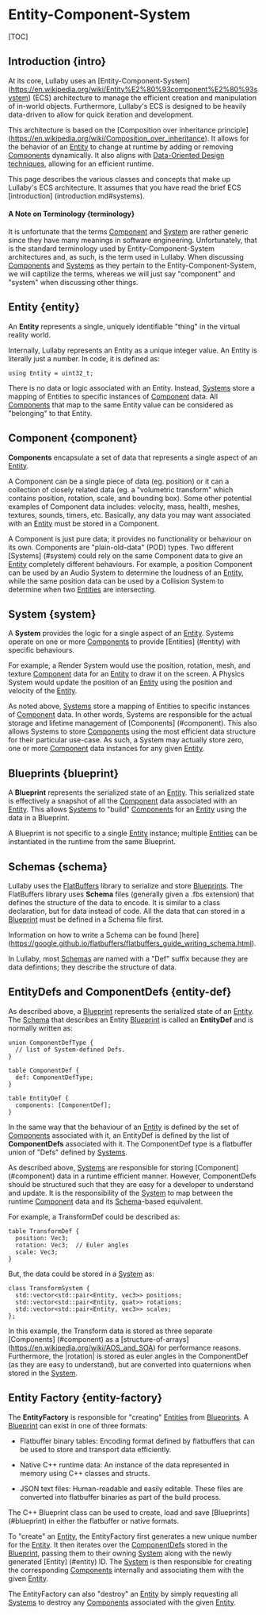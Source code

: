 # Entity-Component-System

[TOC]

## Introduction {intro}

At its core, Lullaby uses an [Entity-Component-System]
(https://en.wikipedia.org/wiki/Entity%E2%80%93component%E2%80%93system) (ECS)
architecture to manage the efficient creation and manipulation of in-world
objects. Furthermore, Lullaby's ECS is designed to be heavily data-driven to
allow for quick iteration and development.

This architecture is based on the [Composition over inheritance principle]
(https://en.wikipedia.org/wiki/Composition_over_inheritance). It allows for the
behavior of an [Entity](#entity) to change at runtime by adding or removing
[Components](#component) dynamically. It also aligns with [Data-Oriented
Design techniques](https://en.wikipedia.org/wiki/Data-oriented_design), allowing
for an efficient runtime.

This page describes the various classes and concepts that make up Lullaby's
ECS architecture. It assumes that you have read the brief ECS [introduction]
(introduction.md#systems).


#### A Note on Terminology {terminology}

It is unfortunate that the terms [Component](#component) and [System](#system)
are rather generic since they have many meanings in software engineering.
Unfortunately, that is the standard terminology used by Entity-Component-System
architectures and, as such, is the term used in Lullaby. When discussing
[Components](#component) and [Systems](#system) as they pertain to the
Entity-Component-System, we will captilize the terms, whereas we will just say
"component" and "system" when discussing other things.


## Entity {entity}

An **Entity** represents a single, uniquely identifiable "thing" in the virtual
reality world.

Internally, Lullaby represents an Entity as a unique integer value. An Entity
is literally just a number.  In code, it is defined as:

```
using Entity = uint32_t;
```

There is no data or logic associated with an Entity. Instead, [Systems](#system)
store a mapping of Entities to specific instances of [Component](#component)
data. All [Components](#component) that map to the same Entity value can be
considered as "belonging" to that Entity.


## Component {component}

**Components** encapsulate a set of data that represents a single aspect of an
[Entity](#entity).

A Component can be a single piece of data (eg. position) or it can a collection
of closely related data (eg. a "volumetric transform" which contains position,
rotation, scale, and bounding box). Some other potential examples of Component
data includes: velocity, mass, health, meshes, textures, sounds, timers, etc.
Basically, any data you may want associated with an [Entity](#entity) must be
stored in a Component.

A Component is just pure data; it provides no functionality or behaviour on its
own. Components are "plain-old-data" (POD) types. Two different [Systems]
(#system) could rely on the same Component data to give an [Entity](#entity)
completely different behaviours. For example, a position Component can be
used by an Audio System to determine the loudness of an [Entity](#entity), while
the same position data can be used by a Collision System to determine when two
[Entities](#entity) are intersecting.


## System {system}

A **System** provides the logic for a single aspect of an [Entity](#entity).
Systems operate on one or more [Components](#component) to provide [Entities]
(#entity) with specific behaviours.

For example, a Render System would use the position, rotation, mesh, and texture
[Component](#component) data for an [Entity](#entity) to draw it on the screen.
A Physics System would update the position of an [Entity](#entity) using the
position and velocity of the [Entity](#entity).

As noted above, [Systems](#system) store a mapping of Entities to specific
instances of [Component](#component) data. In other words, Systems are
responsible for the actual storage and lifetime management of [Components]
(#component). This also allows Systems to store [Components](#component) using
the most efficient data structure for their particular use-case. As such, a
System may actually store zero, one or more [Component](#component) data
instances for any given [Entity](#entity).


## Blueprints {blueprint}

A **Blueprint** represents the serialized state of an [Entity](#entity). This
serialized state is effectively a snapshot of all the [Component](#component)
data associated with an [Entity](#entity). This allows [Systems](#system) to
"build" [Components](#component) for an [Entity](#entity) using the data in a
Blueprint.

A Blueprint is not specific to a single [Entity](#entity) instance; multiple
[Entities](#entity) can be instantiated in the runtime from the same Blueprint.


## Schemas {schema}

Lullaby uses the [FlatBuffers](https://google.github.io/flatbuffers) library to
serialize and store [Blueprints](#blueprint). The FlatBuffers library uses
**Schema** files (generally given a .fbs extension) that defines the structure
of the data to encode. It is similar to a class declaration, but for data
instead of code. All the data that can stored in a [Blueprint](#blueprint) must
be defined in a Schema file first.

Information on how to write a Schema can be found [here]
(https://google.github.io/flatbuffers/flatbuffers_guide_writing_schema.html).

In Lullaby, most [Schemas](#schema) are named with a "Def" suffix because they
are data defintions; they describe the structure of data.

## EntityDefs and ComponentDefs {entity-def}

As described above, a [Blueprint](#blueprint) represents the serialized state of
an [Entity](#entity).  The [Schema](#schema) that describes an Entity
[Blueprint](#blueprint) is called an **EntityDef** and is normally written as:

```
union ComponentDefType {
  // list of System-defined Defs.
}

table ComponentDef {
  def: ComponentDefType;
}

table EntityDef {
  components: [ComponentDef];
}
```

In the same way that the behaviour of an [Entity](#entity) is defined by the
set of [Components](#component) associated with it, an EntityDef is defined by
the list of **ComponentDefs** associated with it.  The ComponentDef type is a
flatbuffer union of "Defs" defined by [Systems](#system).

As described above, [Systems](#system) are responsible for storing [Component]
(#component) data in a runtime efficient manner. However, ComponentDefs should
be structured such that they are easy for a developer to understand and update.
It is the responsibility of the [System](#system) to map between the runtime
[Component](#component) data and its [Schema](#schema)-based equivalent.

For example, a TransformDef could be described as:

```
table TransformDef {
  position: Vec3;
  rotation: Vec3;  // Euler angles
  scale: Vec3;
}
```

But, the data could be stored in a [System](#system) as:

```
class TransformSystem {
  std::vector<std::pair<Entity, vec3>> positions;
  std::vector<std::pair<Entity, quat>> rotations;
  std::vector<std::pair<Entity, vec3>> scales;
};
```

In this example, the Transform data is stored as three separate [Components]
(#component) as a [structure-of-arrays]
(https://en.wikipedia.org/wiki/AOS_and_SOA) for performance reasons.
Furthermore, the |rotation| is stored as euler angles in the ComponentDef (as
they are easy to understand), but are converted into quaternions when stored in
the [System](#system).


## Entity Factory {entity-factory}

The **EntityFactory** is responsible for "creating" [Entities](#entity) from
[Blueprints](#blueprint).  A [Blueprint](#blueprint) can exist in one of three
formats:

* Flatbuffer binary tables: Encoding format defined by flatbuffers that can be
  used to store and transport data efficiently.

* Native C++ runtime data: An instance of the data represented in memory using
  C++ classes and structs.

* JSON text files: Human-readable and easily editable.  These files are
  converted into flatbuffer binaries as part of the build process.

The C++ Blueprint class can be used to create, load and save [Blueprints]
(#blueprint) in either the flatbuffer or native formats.

To "create" an [Entity](#entity), the EntityFactory first generates a new
unique number for the [Entity](#entity).  It then iterates over the
[ComponentDefs](#entity-def) stored in the [Blueprint](#blueprint), passing them
to their owning [System](#system) along with the newly generated [Entity]
(#entity) ID.  The [System](#system) is then responsible for creating the
corresponding [Components](#components) internally and associating them with
the given [Entity](#entity).

The EntityFactory can also "destroy" an [Entity](#entity) by simply requesting
all [Systems](#systems) to destroy any [Components](#component) associated with
the given [Entity](#entity).

